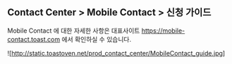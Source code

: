 ## Contact Center > Mobile Contact > 신청 가이드

Mobile Contact 에 대한 자세한 사항은 대표사이트 https://mobile-contact.toast.com 에서 확인하실 수 있습니다.

![http://static.toastoven.net/prod_contact_center/MobileContact_guide.jpg]
